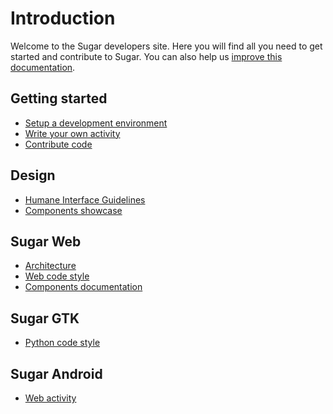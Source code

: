 Introduction
============

Welcome to the Sugar developers site. Here you will find all you need
to get started and contribute to Sugar. You can also help us [improve
this documentation](docs.md.html).

Getting started
---------------

* [Setup a development environment](dev-environment.md.html)
* [Write your own activity](activity.md.html)
* [Contribute code](contributing.md.html)

Design
------

* [Humane Interface Guidelines](HIG.md.html)
* [Components showcase](http://sugarlabs.github.io/sugar-web-samples/)

Sugar Web
---------

* [Architecture](web-architecture.md.html)
* [Web code style](web-style.md.html)
* [Components documentation](sugar-web/README.md.html)

Sugar GTK
---------

* [Python code style](python-style.md.html)

Sugar Android
-------------

* [Web activity](android.md.html)
